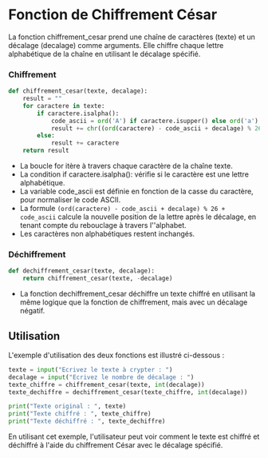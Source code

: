 # Fonction de Chiffrement César

La fonction chiffrement_cesar prend une chaîne de caractères (texte) et un décalage (decalage) comme arguments. Elle chiffre chaque lettre alphabétique de la chaîne en utilisant le décalage spécifié.

### Chiffrement

```python
def chiffrement_cesar(texte, decalage):
    result = ""
    for caractere in texte:
        if caractere.isalpha():
            code_ascii = ord('A') if caractere.isupper() else ord('a')
            result += chr((ord(caractere) - code_ascii + decalage) % 26 + code_ascii)
        else:
            result += caractere
    return result
```

- La boucle for itère à travers chaque caractère de la chaîne texte.
- La condition if caractere.isalpha(): vérifie si le caractère est une lettre alphabétique.
- La variable code_ascii est définie en fonction de la casse du caractère, pour normaliser le code ASCII.
- La formule `(ord(caractere) - code_ascii + decalage) % 26 + code_ascii` calcule la nouvelle position de la lettre après le décalage, en tenant compte du rebouclage à travers l''alphabet.
- Les caractères non alphabétiques restent inchangés.

### Déchiffrement

```python
def dechiffrement_cesar(texte, decalage):
    return chiffrement_cesar(texte, -decalage)
```

- La fonction dechiffrement_cesar déchiffre un texte chiffré en utilisant la même logique que la fonction de chiffrement, mais avec un décalage négatif.


## Utilisation

L'exemple d'utilisation des deux fonctions est illustré ci-dessous :

```python
texte = input("Ecrivez le texte à crypter : ")
decalage = input("Ecrivez le nombre de décalage : ")
texte_chiffre = chiffrement_cesar(texte, int(decalage))
texte_dechiffre = dechiffrement_cesar(texte_chiffre, int(decalage))

print("Texte original : ", texte)
print("Texte chiffré : ", texte_chiffre)
print("Texte déchiffré : ", texte_dechiffre)
```

En utilisant cet exemple, l'utilisateur peut voir comment le texte est chiffré et déchiffré à l'aide du chiffrement César avec le décalage spécifié.
